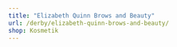 ```yaml
---
title: "Elizabeth Quinn Brows and Beauty"
url: /derby/elizabeth-quinn-brows-and-beauty/
shop: Kosmetik
---
```

